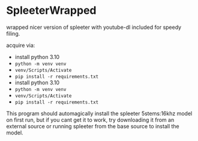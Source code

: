 # SpleeterWrapped
wrapped nicer version of spleeter with youtube-dl included for speedy filing.


acquire via: 
* install python 3.10
* `python -m venv venv`
* `venv/Scripts/Activate`
* `pip install -r requirements.txt`
* install python 3.10
* `python -m venv venv`
* `venv/Scripts/Activate`
* `pip install -r requirements.txt`

<!-- * pipe client from https://github.com/audacity/audacity/edit/master/scripts/piped-work/pipeclient.py
<!-- * pipe client from https://github.com/audacity/audacity/edit/master/scripts/piped-work/pipeclient.py
* conda create --name py36 python=3.6
* clone this repo into your conda env
* conda install -c conda-forge spleeter
* pip install pytube
* pip install youtube-search-python -->

This program should automagically install the spleeter 5stems:16khz model on first run, but if you cant get it to work, try downloading it from an external source or running spleeter from the base source to install the model.

